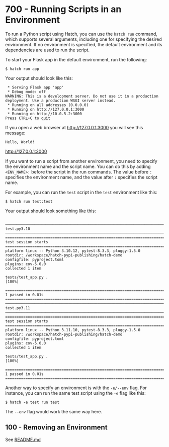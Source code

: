 # 700 - Running Scripts in an Environment

To run a Python script using Hatch, you can use the ```hatch run``` command, which supports several arguments, including one for specifying the desired environment. If no environment is specified, the default environment and its dependencies are used to run the script.

To start your Flask app in the default environment, run the following:

```
$ hatch run app
```

Your output should look like this:

```
 * Serving Flask app 'app'
 * Debug mode: off
WARNING: This is a development server. Do not use it in a production deployment. Use a production WSGI server instead.
 * Running on all addresses (0.0.0.0)
 * Running on http://127.0.0.1:3000
 * Running on http://10.0.5.2:3000
Press CTRL+C to quit
```

If you open a web browser at http://127.0.0.1:3000 you will see this message:

```
Hello, World!
```
http://127.0.0.1:3000


If you want to run a script from another environment, you need to specify the environment name and the script name. You can do this by adding ```<ENV_NAME>:``` before the script in the run commands. The value before ```:``` specifies the environment name, and the value after ```:``` specifies the script name.

For example, you can run the ```test``` script in the ```test``` environment like this:

```
$ hatch run test:test
```

Your output should look something like this:

```

───────────────────────────────────────────────────────────────────────────────────────────── test.py3.10 ─────────────────────────────────────────────────────────────────────────────────────────────
========================================================================================= test session starts =========================================================================================
platform linux -- Python 3.10.12, pytest-8.3.3, pluggy-1.5.0
rootdir: /workspace/hatch-pypi-publishing/hatch-demo
configfile: pyproject.toml
plugins: cov-5.0.0
collected 1 item                                                                                                                                                                                      

tests/test_app.py .                                                                                                                                                                             [100%]

========================================================================================== 1 passed in 0.01s ==========================================================================================
───────────────────────────────────────────────────────────────────────────────────────────── test.py3.11 ─────────────────────────────────────────────────────────────────────────────────────────────
========================================================================================= test session starts =========================================================================================
platform linux -- Python 3.11.10, pytest-8.3.3, pluggy-1.5.0
rootdir: /workspace/hatch-pypi-publishing/hatch-demo
configfile: pyproject.toml
plugins: cov-5.0.0
collected 1 item                                                                                                                                                                                      

tests/test_app.py .                                                                                                                                                                             [100%]

========================================================================================== 1 passed in 0.01s ==========================================================================================
```

Another way to specify an environment is with the ```-e/--env``` flag. For instance, you can run the same test script using the ```-e``` flag like this:

```
$ hatch -e test run test 
```

The ```--env``` flag would work the same way here.

## 100 - Removing an Environment

See [README.md](./100/README.md)